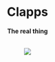 <div align="center">
  <h1>Clapps</h1>
  <strong>The real thing</strong>
</div>
<br>
<p align="center">
   <img src="https://img.shields.io/circleci/build/github/babix-io/clapps/master?token=8e83a57ca288b97b3de3d92a61a7df126295b30e"/>
</p>
